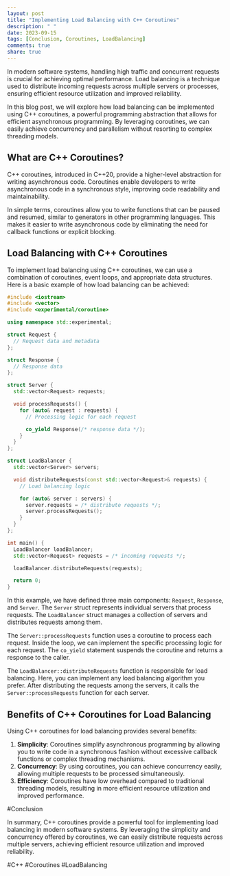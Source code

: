 ```yaml
---
layout: post
title: "Implementing Load Balancing with C++ Coroutines"
description: " "
date: 2023-09-15
tags: [Conclusion, Coroutines, LoadBalancing]
comments: true
share: true
---
```


In modern software systems, handling high traffic and concurrent requests is crucial for achieving optimal performance. Load balancing is a technique used to distribute incoming requests across multiple servers or processes, ensuring efficient resource utilization and improved reliability.

In this blog post, we will explore how load balancing can be implemented using C++ coroutines, a powerful programming abstraction that allows for efficient asynchronous programming. By leveraging coroutines, we can easily achieve concurrency and parallelism without resorting to complex threading models.

## What are C++ Coroutines?

C++ coroutines, introduced in C++20, provide a higher-level abstraction for writing asynchronous code. Coroutines enable developers to write asynchronous code in a synchronous style, improving code readability and maintainability.

In simple terms, coroutines allow you to write functions that can be paused and resumed, similar to generators in other programming languages. This makes it easier to write asynchronous code by eliminating the need for callback functions or explicit blocking.

## Load Balancing with C++ Coroutines

To implement load balancing using C++ coroutines, we can use a combination of coroutines, event loops, and appropriate data structures. Here is a basic example of how load balancing can be achieved:

```cpp
#include <iostream>
#include <vector>
#include <experimental/coroutine>

using namespace std::experimental;

struct Request {
  // Request data and metadata
};

struct Response {
  // Response data
};

struct Server {
  std::vector<Request> requests;

  void processRequests() {
    for (auto& request : requests) {
      // Processing logic for each request

      co_yield Response(/* response data */);
    }
  }
};

struct LoadBalancer {
  std::vector<Server> servers;

  void distributeRequests(const std::vector<Request>& requests) {
    // Load balancing logic

    for (auto& server : servers) {
      server.requests = /* distribute requests */;
      server.processRequests();
    }
  }
};

int main() {
  LoadBalancer loadBalancer;
  std::vector<Request> requests = /* incoming requests */;

  loadBalancer.distributeRequests(requests);

  return 0;
}
```

In this example, we have defined three main components: `Request`, `Response`, and `Server`. The `Server` struct represents individual servers that process requests. The `LoadBalancer` struct manages a collection of servers and distributes requests among them.

The `Server::processRequests` function uses a coroutine to process each request. Inside the loop, we can implement the specific processing logic for each request. The `co_yield` statement suspends the coroutine and returns a response to the caller.

The `LoadBalancer::distributeRequests` function is responsible for load balancing. Here, you can implement any load balancing algorithm you prefer. After distributing the requests among the servers, it calls the `Server::processRequests` function for each server.

## Benefits of C++ Coroutines for Load Balancing

Using C++ coroutines for load balancing provides several benefits:

1. **Simplicity**: Coroutines simplify asynchronous programming by allowing you to write code in a synchronous fashion without excessive callback functions or complex threading mechanisms.
2. **Concurrency**: By using coroutines, you can achieve concurrency easily, allowing multiple requests to be processed simultaneously.
3. **Efficiency**: Coroutines have low overhead compared to traditional threading models, resulting in more efficient resource utilization and improved performance.

#Conclusion

In summary, C++ coroutines provide a powerful tool for implementing load balancing in modern software systems. By leveraging the simplicity and concurrency offered by coroutines, we can easily distribute requests across multiple servers, achieving efficient resource utilization and improved reliability.

#C++ #Coroutines #LoadBalancing